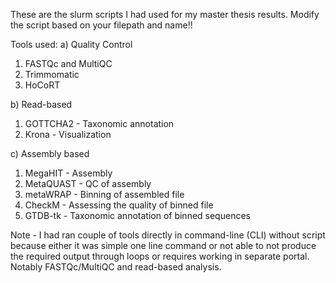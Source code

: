 These are the slurm scripts I had used for my master thesis results. Modify the script based on your filepath and name!!

Tools used:
a) Quality Control
1) FASTQc and MultiQC 
2) Trimmomatic
3) HoCoRT

b) Read-based 
1) GOTTCHA2 - Taxonomic annotation
2) Krona - Visualization

c) Assembly based
1) MegaHIT - Assembly
2) MetaQUAST - QC of assembly
3) metaWRAP - Binning of assembled file
4) CheckM - Assessing the quality of binned file
5) GTDB-tk - Taxonomic annotation of binned sequences

Note - I had ran couple of tools directly in command-line (CLI) without script because either it was simple one line command or not able to not produce the required output through loops or requires working in separate portal. Notably FASTQc/MultiQC and read-based analysis.
